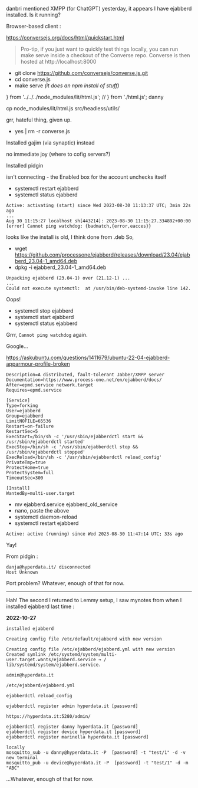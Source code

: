 <!-- title: ejabberd Notes -->

danbri mentioned XMPP (for ChatGPT) yesterday, it appears I have ejabberd installed. Is it running?

Browser-based client :

https://conversejs.org/docs/html/quickstart.html

> Pro-tip, if you just want to quickly test things locally, you can run make serve inside a checkout of the Converse repo. Converse is then hosted at http://localhost:8000

- git clone https://github.com/conversejs/converse.js.git
- cd converse.js
- make serve _(it does an npm install of stuff)_

} from '../../../node_modules/lit/html.js';
// } from './html.js'; danny

cp node_modules/lit/html.js src/headless/utils/

grr, hateful thing, given up.

- yes | rm -r converse.js

Installed gajim (via synaptic) instead

no immediate joy (where to cofig servers?)

Installed pidgin

isn't connecting - the Enabled box for the account unchecks itself

- systemctl restart ejabberd
- systemctl status ejabberd

```
Active: activating (start) since Wed 2023-08-30 11:13:37 UTC; 3min 22s ago
...
Aug 30 11:15:27 localhost sh[443214]: 2023-08-30 11:15:27.334892+00:00 [error] Cannot ping watchdog: {badmatch,{error,eacces}}
```

looks like the install is old, I think done from .deb
So,

- wget https://github.com/processone/ejabberd/releases/download/23.04/ejabberd_23.04-1_amd64.deb
- dpkg -i ejabberd_23.04-1_amd64.deb

```
Unpacking ejabberd (23.04-1) over (21.12-1) ...
...
Could not execute systemctl:  at /usr/bin/deb-systemd-invoke line 142.
```

Oops!

- systemctl stop ejabberd
- systemctl start ejabberd
- systemctl status ejabberd

Grrr, `Cannot ping watchdog` again.

Google...

https://askubuntu.com/questions/1411679/ubuntu-22-04-ejabberd-apparmour-profile-broken

```
Description=A distributed, fault-tolerant Jabber/XMPP server
Documentation=https://www.process-one.net/en/ejabberd/docs/
After=epmd.service network.target
Requires=epmd.service

[Service]
Type=forking
User=ejabberd
Group=ejabberd
LimitNOFILE=65536
Restart=on-failure
RestartSec=5
ExecStart=/bin/sh -c '/usr/sbin/ejabberdctl start && /usr/sbin/ejabberdctl started'
ExecStop=/bin/sh -c '/usr/sbin/ejabberdctl stop && /usr/sbin/ejabberdctl stopped'
ExecReload=/bin/sh -c '/usr/sbin/ejabberdctl reload_config'
PrivateTmp=true
ProtectHome=true
ProtectSystem=full
TimeoutSec=300

[Install]
WantedBy=multi-user.target
```

- mv ejabberd.service ejabberd_old_service
- nano, paste the above
- systemctl daemon-reload
- systemctl restart ejabberd

`Active: active (running) since Wed 2023-08-30 11:47:14 UTC; 33s ago`

Yay!

From pidgin :

```
danja@hyperdata.it/ disconnected
Host Unknown
```

Port problem? Whatever, enough of that for now.

---

Hah! The second I returned to Lemmy setup, I saw mynotes from when I installed ejabberd last time :

**2022-10-27**

```
installed ejabberd

Creating config file /etc/default/ejabberd with new version

Creating config file /etc/ejabberd/ejabberd.yml with new version
Created symlink /etc/systemd/system/multi-user.target.wants/ejabberd.service → /
lib/systemd/system/ejabberd.service.

admin@hyperdata.it

/etc/ejabberd/ejabberd.yml

ejabberdctl reload_config

ejabberdctl register admin hyperdata.it [password]

https://hyperdata.it:5280/admin/

ejabberdctl register danny hyperdata.it [password]
ejabberdctl register device hyperdata.it [password]
ejabberdctl register marinella hyperdata.it [password]

locally
mosquitto_sub -u danny@hyperdata.it -P  [password] -t "test/1" -d -v
new terminal
mosquitto_pub -u device@hyperdata.it -P  [password] -t "test/1" -d -m "ABC"
```

...Whatever, enough of that for now.
